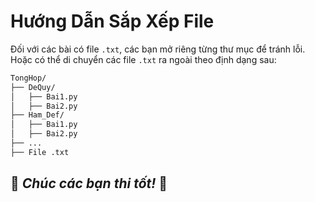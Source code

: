 # Hướng Dẫn Sắp Xếp File  

Đối với các bài có file `.txt`, các bạn mở riêng từng thư mục để tránh lỗi. Hoặc có thể di chuyển các file `.txt` ra ngoài theo định dạng sau:  


```bash
TongHop/
├── DeQuy/
│   ├── Bai1.py
│   ├── Bai2.py
├── Ham_Def/
│   ├── Bai1.py
│   ├── Bai2.py
├── ...
├── File .txt
```
## 🎯 *Chúc các bạn thi tốt!* 🎯

